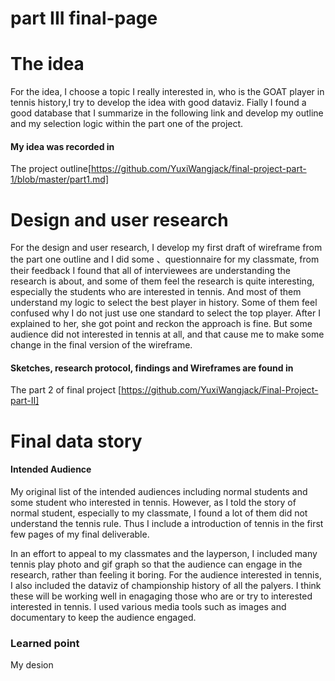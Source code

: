 # part III final-page

# The idea
   For the idea, I choose a topic I really interested in, who is the GOAT player in tennis history,I try to develop the idea with good dataviz. Fially I found a good database that I summarize in the following link and develop my outline and my selection logic within the part one of the project. 
#### My idea was recorded in 
   The project outline[https://github.com/YuxiWangjack/final-project-part-1/blob/master/part1.md]
    
# Design and user research
  For the design and user research, I develop my first draft of wireframe from the part one outline and I did some 、questionnaire for my classmate, from their feedback I found that all of interviewees are understanding the research is about, and some of them feel the research is quite interesting, especially the students who are interested in tennis. And most of them understand my logic to select the best player in history. Some of them feel confused why I do not just use one standard to select the top player. After I explained to her, she got point and reckon the approach is fine. But some audience did not interested in tennis at all, and that cause me to make some change in the final version of the wireframe. 
#### Sketches, research protocol, findings and Wireframes are found in 
   The part 2 of final project [https://github.com/YuxiWangjack/Final-Project-part-II]
   
# Final data story
#### Intended Audience

My original list of the intended audiences including normal students and some student who interested in tennis. However, as I told the story of normal student, especially to my classmate, I found a lot of them did not understand the tennis rule. Thus I include a introduction of tennis in the first few pages of my final deliverable. 

In an effort to appeal to my classmates and the layperson, I included many tennis play photo and gif graph so that the audience can engage in the research, rather than feeling it boring. For the audience interested in tennis, I also included the dataviz of championship history of all the palyers. I think these will be working well in enagaging those who are or try to interested interested in tennis. I used various media tools such as images and documentary to keep the audience engaged.

### Learned point

My desion 


